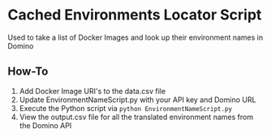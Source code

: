# Cached Environments Locator Script
Used to take a list of Docker Images and look up their environment names in Domino

## How-To
1. Add Docker Image URI's to the data.csv file
1. Update EnvironmentNameScript.py with your API key and Domino URL
1. Execute the Python script via `python EnvironmentNameScript.py`
1. View the output.csv file for all the translated environment names from the Domino API